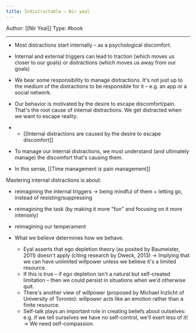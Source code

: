 ```yaml
---
title: Indistractable – Nir yeal
---
```


Author: [[Nir Yeal]]
Type: #book 

---

- Most distractions start internally – as a psychological discomfort.
- Internal and external triggers can lead to traction (which moves us closer to our goals) or distractions (which moves us away from our goals)

- We bear some responsibility to manage distractions. It's not just up to the medium of the distractions to be responsible for it – e.g. an app or a social network.

- Our behavior is motivated by the desire to escape discomfort/pain. That's the root cause of internal distractions. We get distracted when we want to escape reality.
- - [[Internal distractions are caused by the desire to escape discomfort]]
- To manage our internal distractions, we must understand (and ultimately manage) the discomfort that's causing them.
- In this sense, [[Time management is pain management]]

Mastering internal distractions is about:
- reimagining the internal triggers -> being mindful of them + letting go, instead of resisting/suppressing
- reimagining the task (by making it more "fun" and focusing on it more intensely)
- reimagining our temperament

- What we believe determines how we behave.
	- Eyal asserts that ego depletion theory (as posited by Baumeister, 2011) doesn't apply (citing research by Dweck, 2013) -> Implying that we can have unlimited willpower unless we believe it's a limited resource.
	- If this is true – if ego depletion isn't a natural but self-created limitation – then we could persist in situations when we'd otherwise quit.
	- There's another view of willpower (proposed by Michael Inzlicht of University of Toronto): willpower acts like an emotion rather than a finite resource.
	- Self-talk plays an important role in creating beliefs about outselves: e.g. if we tell ourselves we have no self-control, we'll exert less of it! -> We need self-compassion.